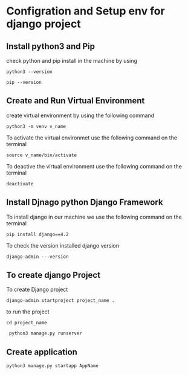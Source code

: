 # Configration and Setup  env for django project

## Install python3 and Pip
check python and pip install in the machine by using 

`python3 --version`

`pip --version`


## Create and Run Virtual Environment
create virtual environment by using the following command

`python3 -m venv v_name`

To activate the virtual environmet use the following command on the terminal

`source v_name/bin/activate`

To deactive the virtual environment use the following command on the terminal

`deactivate`


## Install  Djnago  python Django Framework
To install django in our machine we use the following command on the terminal

 `pip install django==4.2`

 To check the version installed django version

 `django-admin ---version`

 ## To create django Project

 To create Django project

 `django-admin startproject project_name .`

 to run the project 

 `cd project_name`

 
` python3 manage.py runserver`



## Create application
`python3 manage.py startapp AppName`